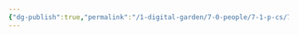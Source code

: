 ```yaml
---
{"dg-publish":true,"permalink":"/1-digital-garden/7-0-people/7-1-p-cs/7-1-4-nick-s-character/","tags":["#person","#hufflepuff","#student"]}
---
```


